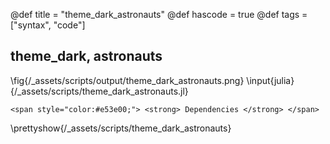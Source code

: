 @def title = "theme_dark_astronauts"
@def hascode = true
@def tags = ["syntax", "code"]
## theme_dark, astronauts
\fig{/_assets/scripts/output/theme_dark_astronauts.png}
\input{julia}{/_assets/scripts/theme_dark_astronauts.jl}
~~~
<span style="color:#e53e00;"> <strong> Dependencies </strong> </span>
~~~
\prettyshow{/_assets/scripts/theme_dark_astronauts}

